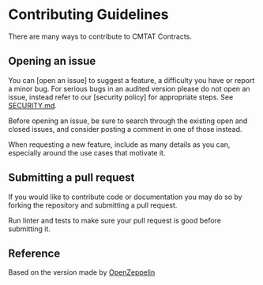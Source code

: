 # Contributing Guidelines

There are many ways to contribute to CMTAT Contracts.

## Opening an issue

You can [open an issue] to suggest a feature, a difficulty you have or report a minor bug. For serious bugs in an audited version please do not open an issue, instead refer to our [security policy] for appropriate steps. See [SECURITY.md](./SECURITY.MD).

Before opening an issue, be sure to search through the existing open and closed issues, and consider posting a comment in one of those instead.

When requesting a new feature, include as many details as you can, especially around the use cases that motivate it. 

## Submitting a pull request

If you would like to contribute code or documentation you may do so by forking the repository and submitting a pull request.

Run linter and tests to make sure your pull request is good before submitting it.



## Reference

Based on the version made by [OpenZeppelin](https://github.com/OpenZeppelin/openzeppelin-contracts/blob/master/CONTRIBUTING.md)
